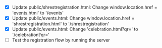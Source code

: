 - [x] Update public/shrestregistration.html: Change window.location.href = 'events.html' to '/events'
- [x] Update public/events.html: Change window.location.href = 'shrestregistration.html' to '/shrestregistration'
- [x] Update public/events.html: Change 'celebration.html?qr=' to '/celebration?qr='
- [ ] Test the registration flow by running the server
